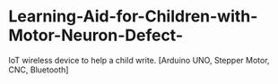 # Learning-Aid-for-Children-with-Motor-Neuron-Defect-
IoT wireless device to help a child write. [Arduino UNO, Stepper Motor, CNC, Bluetooth]
